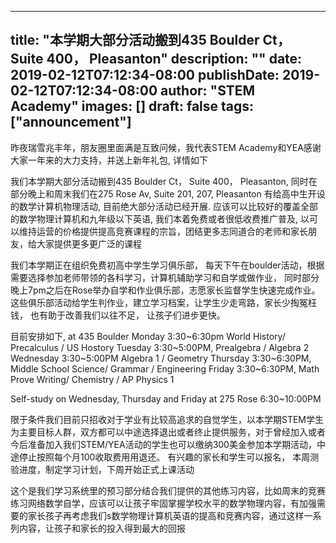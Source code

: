 
---
title: "本学期大部分活动搬到435 Boulder Ct， Suite 400， Pleasanton"
description: ""
date: 2019-02-12T07:12:34-08:00
publishDate: 2019-02-12T07:12:34-08:00
author: "STEM Academy"
images: []
draft: false
tags: ["announcement"]
---

昨夜瑞雪兆丰年，朋友圈里面满是互致问候，我代表STEM Academy和YEA感谢大家一年来的大力支持，并送上新年礼包, 详情如下


我们本学期大部分活动搬到435 Boulder Ct， Suite 400， Pleasanton, 同时在部分晚上和周末我们在275 Rose Av, Suite 201, 207, Pleasanton 有给高中生开设的数学计算机物理活动, 目前绝大部分活动已经开展. 应该可以比较好的覆盖全部的数学物理计算机和九年级以下英语, 我们本着免费或者很低收费推广普及, 以可以维持运营的价格提供提高竞赛课程的宗旨，团结更多志同道合的老师和家长朋友，给大家提供更多更广泛的课程


我们本学期正在组织免费初高中学生学习俱乐部， 每天下午在boulder活动，根据需要选择参加老师带领的各科学习，计算机辅助学习和自学或做作业， 同时部分晚上7pm之后在Rose举办自学和作业俱乐部，志愿家长监督学生快速完成作业。 这些俱乐部活动给学生判作业，建立学习档案，让学生少走弯路，家长少掏冤枉钱， 也有助于改善我们以往不足， 让孩子们进步更快。


目前安排如下, at 435 Boulder
Monday  3:30~6:30pm  World History/ Precalculus / US Hostory
Tuesday 3:30~5:00PM, Prealgebra / Algebra 2
Wednesday 3:30~5:00PM  Algebra 1 / Geometry
Thursday  3:30~6:30PM, Middle School Science/ Grammar / Engineering
Friday 3:30~6:30PM, Math Prove Writing/ Chemistry / AP Physics 1 


Self-study on Wednesday, Thursday and Friday  at 275 Rose  6:30~10:00PM


限于条件我们目前只招收对于学业有比较高追求的自觉学生，以本学期STEM学生为主要目标人群，双方都可以中途选择退出或者终止提供服务，对于曾经加入或者今后准备加入我们STEM/YEA活动的学生也可以缴纳300美金参加本学期活动，中途停止按照每个月100收取费用用退还。 有兴趣的家长和学生可以报名， 本周测验进度，制定学习计划，下周开始正式上课活动


这个是我们学习系统里的预习部分结合我们提供的其他练习内容，比如周末的竞赛练习网络数学自学，应该可以让孩子牢固掌握学校水平的数学物理内容，有加强需要的家长孩子再考虑我们s数学物理计算机英语的提高和竞赛内容，通过这样一系列内容，让孩子和家长的投入得到最大的回报



